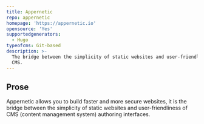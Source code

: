 ```yaml
---
title: Appernetic
repo: appernetic
homepage: 'https://appernetic.io'
opensource: 'Yes'
supportedgenerators:
  - Hugo
typeofcms: Git-based
description: >-
  The bridge between the simplicity of static websites and user-friendliness of
  CMS.
---
```


## Prose

Appernetic allows you to build faster and more secure websites, it is the bridge between the simplicity of static websites and user-friendliness of CMS (content management system) authoring interfaces.